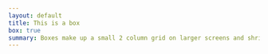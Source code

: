 ```yaml
---
layout: default
title: This is a box
box: true
summary: Boxes make up a small 2 column grid on larger screens and shrink to single column on smaller screens
---
```

